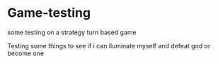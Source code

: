 # Game-testing
some testing on a strategy turn based game

Testing some things to see if i can iluminate myself and defeat god or become one
